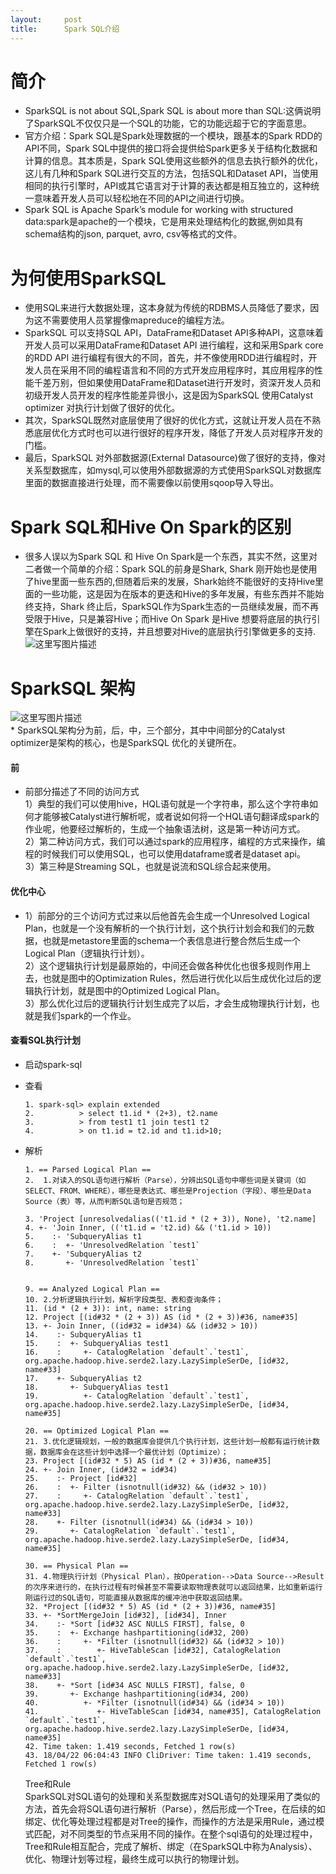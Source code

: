 ```yaml
---
layout:     post
title:      Spark SQL介绍
---
```

<div id="article_content" class="article_content clearfix csdn-tracking-statistics" data-pid="blog" data-mod="popu_307" data-dsm="post">
								            <div id="content_views" class="markdown_views prism-atom-one-dark">
							<!-- flowchart 箭头图标 勿删 -->
							<svg xmlns="http://www.w3.org/2000/svg" style="display: none;"><path stroke-linecap="round" d="M5,0 0,2.5 5,5z" id="raphael-marker-block" style="-webkit-tap-highlight-color: rgba(0, 0, 0, 0);"></path></svg>
							<h1 id="简介">简介</h1>

<ul>
<li>SparkSQL is not about SQL,Spark SQL is about more than SQL:这俩说明了SparkSQL不仅仅只是一个SQL的功能，它的功能远超于它的字面意思。</li>
<li>官方介绍：Spark SQL是Spark处理数据的一个模块，跟基本的Spark RDD的API不同，Spark SQL中提供的接口将会提供给Spark更多关于结构化数据和计算的信息。其本质是，Spark SQL使用这些额外的信息去执行额外的优化，这儿有几种和Spark SQL进行交互的方法，包括SQL和Dataset API，当使用相同的执行引擎时，API或其它语言对于计算的表达都是相互独立的，这种统一意味着开发人员可以轻松地在不同的API之间进行切换。</li>
<li>Spark SQL is Apache Spark’s module for working with structured data:spark是apache的一个模块，它是用来处理结构化的数据,例如具有schema结构的json, parquet, avro, csv等格式的文件。</li>
</ul>



<h1 id="为何使用sparksql">为何使用SparkSQL</h1>

<ul>
<li>使用SQL来进行大数据处理，这本身就为传统的RDBMS人员降低了要求，因为这不需要使用人员掌握像mapreduce的编程方法。</li>
<li>SparkSQL 可以支持SQL API，DataFrame和Dataset API多种API，这意味着开发人员可以采用DataFrame和Dataset API 进行编程，这和采用Spark core 的RDD API 进行编程有很大的不同，首先，并不像使用RDD进行编程时，开发人员在采用不同的编程语言和不同的方式开发应用程序时，其应用程序的性能千差万别，但如果使用DataFrame和Dataset进行开发时，资深开发人员和初级开发人员开发的程序性能差异很小，这是因为SparkSQL 使用Catalyst optimizer 对执行计划做了很好的优化。</li>
<li>其次，SparkSQL既然对底层使用了很好的优化方式，这就让开发人员在不熟悉底层优化方式时也可以进行很好的程序开发，降低了开发人员对程序开发的门槛。</li>
<li>最后，SparkSQL 对外部数据源(External Datasource)做了很好的支持，像对关系型数据库，如mysql,可以使用外部数据源的方式使用SparkSQL对数据库里面的数据直接进行处理，而不需要像以前使用sqoop导入导出。</li>
</ul>



<h1 id="spark-sql和hive-on-spark的区别">Spark SQL和Hive On Spark的区别</h1>

<ul>
<li>很多人误以为Spark SQL 和 Hive On Spark是一个东西，其实不然，这里对二者做一个简单的介绍：Spark SQL的前身是Shark, Shark 刚开始也是使用了hive里面一些东西的,但随着后来的发展，Shark始终不能很好的支持Hive里面的一些功能，这是因为在版本的更迭和Hive的多年发展，有些东西并不能始终支持，Shark 终止后，SparkSQL作为Spark生态的一员继续发展，而不再受限于Hive，只是兼容Hive；而Hive On Spark 是Hive 想要将底层的执行引擎在Spark上做很好的支持，并且想要对Hive的底层执行引擎做更多的支持. <br>
<img src="https://img-blog.csdn.net/20180607111326353?watermark/2/text/aHR0cHM6Ly9ibG9nLmNzZG4ubmV0L1JlYWxveW91/font/5a6L5L2T/fontsize/400/fill/I0JBQkFCMA==/dissolve/70" alt="这里写图片描述" title=""></li>
</ul>

<h1 id="sparksql-架构">SparkSQL 架构</h1>

<p><img src="https://img-blog.csdn.net/2018060711182863?watermark/2/text/aHR0cHM6Ly9ibG9nLmNzZG4ubmV0L1JlYWxveW91/font/5a6L5L2T/fontsize/400/fill/I0JBQkFCMA==/dissolve/70" alt="这里写图片描述" title=""> <br>
* SparkSQL架构分为前，后，中，三个部分，其中中间部分的Catalyst optimizer是架构的核心，也是SparkSQL 优化的关键所在。</p>

<h4 id="前">前</h4>

<ul>
<li>前部分描述了不同的访问方式 <br>
1）典型的我们可以使用hive，HQL语句就是一个字符串，那么这个字符串如何才能够被Catalyst进行解析呢，或者说如何将一个HQL语句翻译成spark的作业呢，他要经过解析的，生成一个抽象语法树，这是第一种访问方式。  <br>
2）第二种访问方式，我们可以通过spark的应用程序，编程的方式来操作，编程的时候我们可以使用SQL，也可以使用dataframe或者是dataset api。  <br>
3）第三种是Streaming SQL，也就是说流和SQL综合起来使用。</li>
</ul>

<h4 id="优化中心">优化中心</h4>

<ul>
<li>1）前部分的三个访问方式过来以后他首先会生成一个Unresolved Logical Plan，也就是一个没有解析的一个执行计划，这个执行计划会和我们的元数据，也就是metastore里面的schema一个表信息进行整合然后生成一个Logical Plan（逻辑执行计划）。  <br>
2）这个逻辑执行计划是最原始的，中间还会做各种优化也很多规则作用上去，也就是图中的Optimization Rules，然后进行优化以后生成优化过后的逻辑执行计划，就是图中的Optimized Logical Plan。  <br>
3）那么优化过后的逻辑执行计划生成完了以后，才会生成物理执行计划，也就是我们spark的一个作业。</li>
</ul>

<h4 id="查看sql执行计划">查看SQL执行计划</h4>

<ul>
<li>启动spark-sql</li>
<li><p>查看</p>

<pre><code>1. spark-sql&gt; explain extended
2.          &gt; select t1.id * (2+3), t2.name
3.          &gt; from test1 t1 join test1 t2 
4.          &gt; on t1.id = t2.id and t1.id&gt;10; 
</code></pre></li>
<li><p>解析</p>

<pre><code>1. == Parsed Logical Plan ==
2.  1.对读入的SQL语句进行解析（Parse），分辨出SQL语句中哪些词是关键词（如SELECT、FROM、WHERE），哪些是表达式、哪些是Projection（字段）、哪些是Data Source（表）等，从而判断SQL语句是否规范；

3. 'Project [unresolvedalias(('t1.id * (2 + 3)), None), 't2.name]
4. +- 'Join Inner, (('t1.id = 't2.id) &amp;&amp; ('t1.id &gt; 10))
5.    :- 'SubqueryAlias t1
6.    :  +- 'UnresolvedRelation `test1`
7.    +- 'SubqueryAlias t2
8.       +- 'UnresolvedRelation `test1`


9. == Analyzed Logical Plan ==
10. 2.分析逻辑执行计划，解析字段类型、表和查询条件；
11. (id * (2 + 3)): int, name: string
12. Project [(id#32 * (2 + 3)) AS (id * (2 + 3))#36, name#35]
13. +- Join Inner, ((id#32 = id#34) &amp;&amp; (id#32 &gt; 10))
14.    :- SubqueryAlias t1
15.    :  +- SubqueryAlias test1
16.    :     +- CatalogRelation `default`.`test1`, org.apache.hadoop.hive.serde2.lazy.LazySimpleSerDe, [id#32, name#33]
17.    +- SubqueryAlias t2
18.       +- SubqueryAlias test1
19.          +- CatalogRelation `default`.`test1`, org.apache.hadoop.hive.serde2.lazy.LazySimpleSerDe, [id#34, name#35]

20. == Optimized Logical Plan ==
21. 3.优化逻辑规划，一般的数据库会提供几个执行计划，这些计划一般都有运行统计数据，数据库会在这些计划中选择一个最优计划（Optimize）；
23. Project [(id#32 * 5) AS (id * (2 + 3))#36, name#35]
24. +- Join Inner, (id#32 = id#34)
25.    :- Project [id#32]
26.    :  +- Filter (isnotnull(id#32) &amp;&amp; (id#32 &gt; 10))
27.    :     +- CatalogRelation `default`.`test1`, org.apache.hadoop.hive.serde2.lazy.LazySimpleSerDe, [id#32, name#33]
28.    +- Filter (isnotnull(id#34) &amp;&amp; (id#34 &gt; 10))
29.       +- CatalogRelation `default`.`test1`, org.apache.hadoop.hive.serde2.lazy.LazySimpleSerDe, [id#34, name#35]

30. == Physical Plan ==
31. 4.物理执行计划（Physical Plan），按Operation--&gt;Data Source--&gt;Result的次序来进行的，在执行过程有时候甚至不需要读取物理表就可以返回结果，比如重新运行刚运行过的SQL语句，可能直接从数据库的缓冲池中获取返回结果。
32. *Project [(id#32 * 5) AS (id * (2 + 3))#36, name#35]
33. +- *SortMergeJoin [id#32], [id#34], Inner
34.    :- *Sort [id#32 ASC NULLS FIRST], false, 0
35.    :  +- Exchange hashpartitioning(id#32, 200)
36.    :     +- *Filter (isnotnull(id#32) &amp;&amp; (id#32 &gt; 10))
37.    :        +- HiveTableScan [id#32], CatalogRelation `default`.`test1`, org.apache.hadoop.hive.serde2.lazy.LazySimpleSerDe, [id#32, name#33]
38.    +- *Sort [id#34 ASC NULLS FIRST], false, 0
39.       +- Exchange hashpartitioning(id#34, 200)
40.          +- *Filter (isnotnull(id#34) &amp;&amp; (id#34 &gt; 10))
41.             +- HiveTableScan [id#34, name#35], CatalogRelation `default`.`test1`, org.apache.hadoop.hive.serde2.lazy.LazySimpleSerDe, [id#34, name#35]
42. Time taken: 1.419 seconds, Fetched 1 row(s)
43. 18/04/22 06:04:43 INFO CliDriver: Time taken: 1.419 seconds, Fetched 1 row(s)
</code></pre>

<p>Tree和Rule  <br>
SparkSQL对SQL语句的处理和关系型数据库对SQL语句的处理采用了类似的方法，首先会将SQL语句进行解析（Parse），然后形成一个Tree，在后续的如绑定、优化等处理过程都是对Tree的操作，而操作的方法是采用Rule，通过模式匹配，对不同类型的节点采用不同的操作。在整个sql语句的处理过程中，Tree和Rule相互配合，完成了解析、绑定（在SparkSQL中称为Analysis）、优化、物理计划等过程，最终生成可以执行的物理计划。</p></li>
</ul>            </div>
						<link href="https://csdnimg.cn/release/phoenix/mdeditor/markdown_views-9e5741c4b9.css" rel="stylesheet">
                </div>